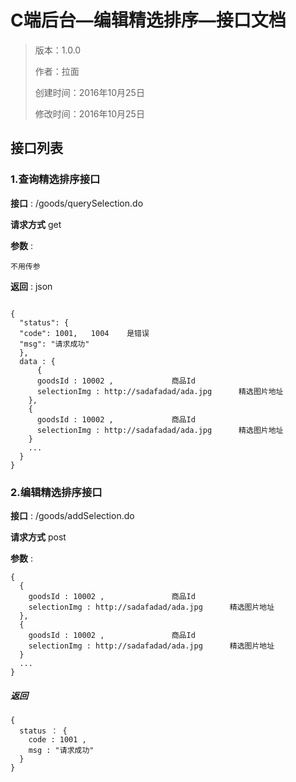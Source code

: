 # C端后台—编辑精选排序—接口文档

> 版本：1.0.0
>
> 作者：拉面
>
> 创建时间：2016年10月25日
>
> 修改时间：2016年10月25日

## 接口列表

### 1.查询精选排序接口

**接口** : /goods/querySelection.do

**请求方式**  get  

**参数** : 

``` 
不用传参
```

**返回** :
json

``` 

{
  "status": {
  "code": 1001,   1004    是错误
  "msg": "请求成功"
  },
  data : {
      {
      goodsId : 10002 ,				商品Id
      selectionImg : http://sadafadad/ada.jpg      精选图片地址 
    },
    {
      goodsId : 10002 ,				商品Id
      selectionImg : http://sadafadad/ada.jpg      精选图片地址 
    }
    ...
  }
}	
```

### 2.编辑精选排序接口

**接口** : /goods/addSelection.do

**请求方式**  post

**参数** :

```
{
  {
  	goodsId : 10002 ,				商品Id
  	selectionImg : http://sadafadad/ada.jpg      精选图片地址 
  },
  {
  	goodsId : 10002 ,				商品Id
  	selectionImg : http://sadafadad/ada.jpg      精选图片地址 
  }
  ...
}
```

##### 返回

```
{
  status ： {
    code : 1001 , 
    msg : "请求成功"
  }
}
```

